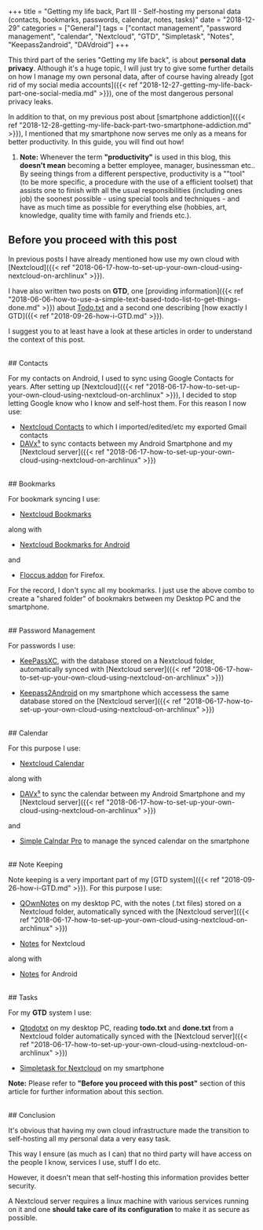 +++
title = "Getting my life back, Part III - Self-hosting my personal data (contacts, bookmarks, passwords, calendar, notes, tasks)"
date =  "2018-12-29"
categories = ["General"]
tags = ["contact management", "password management", "calendar", "Nextcloud", "GTD", "Simpletask", "Notes", "Keepass2android", "DAVdroid"]
+++

This third part of the series "Getting my life back", is about **personal data privacy**. Although it's a huge topic, I will just try to give some further details on how I manage my own personal data, after of course having already [got rid of my social media accounts]({{< ref "2018-12-27-getting-my-life-back-part-one-social-media.md" >}}), one of the most dangerous personal privacy leaks.

In addition to that, on my previous post about [smartphone addiction]({{< ref "2018-12-28-getting-my-life-back-part-two-smartphone-addiction.md" >}}), I mentioned that my smartphone now serves me only as a means for better productivity. In this guide, you will find out how!

1) **Note:** Whenever the term **"productivity"** is used in this blog, this **doesn't mean** becoming a better employee, manager, businessman etc.. By seeing things from a different perspective, productivity is a ""tool" (to be more specific, a procedure with the use of a efficient toolset) that assists one to finish with all the usual responsibilities (including ones job) the soonest possible - using special tools and techniques - and have as much time as possible for everything else (hobbies, art, knowledge, quality time with family and friends etc.).


## Before you proceed with this post

In previous posts I have already mentioned how use my own cloud with [Nextcloud]({{< ref "2018-06-17-how-to-set-up-your-own-cloud-using-nextcloud-on-archlinux" >}}).

I have also written two posts on **GTD**, one [providing information]({{< ref "2018-06-06-how-to-use-a-simple-text-based-todo-list-to-get-things-done.md" >}}) about [Todo.txt](http://todotxt.org/) and a second one describing [how exactly I GTD]({{< ref "2018-09-26-how-i-GTD.md" >}}).

I suggest you to at least have a look at these articles in order to understand the context of this post.

<br>
## Contacts

For my contacts on Android, I used to sync using Google Contacts for years. After setting up [Nextcloud]({{< ref "2018-06-17-how-to-set-up-your-own-cloud-using-nextcloud-on-archlinux" >}}), I decided to stop letting Google know who I know and self-host them. For this reason I now use:

- [Nextcloud Contacts](https://github.com/nextcloud/contacts#readme) to which I imported/edited/etc my exported Gmail contacts
- [DAVx⁵](https://f-droid.org/en/packages/at.bitfire.davdroid/) to sync contacts between my Android Smartphone and my [Nextcloud server]({{< ref "2018-06-17-how-to-set-up-your-own-cloud-using-nextcloud-on-archlinux" >}})


<br>
## Bookmarks

For bookmark syncing I use:

- [Nextcloud Bookmarks](https://github.com/nextcloud/bookmarks)

along with

- [Nextcloud Bookmarks for Android](https://f-droid.org/en/packages/org.schabi.nxbookmarks/)

and

- [Floccus addon](https://addons.mozilla.org/el/firefox/addon/floccus/) for Firefox.


For the record, I don't sync all my bookmarks. I just use the above combo to create a "shared folder" of bookmakrs between my Desktop PC and the smartphone.


<br>
## Password Management

For passwords I use:

- [KeePassXC](https://keepassxc.org/),  with the database stored on a Nextcloud folder, automatically synced with [Nextcloud server]({{< ref "2018-06-17-how-to-set-up-your-own-cloud-using-nextcloud-on-archlinux" >}})

- [Keepass2Android](https://github.com/PhilippC/keepass2android) on my smartphone which accessess the same database stored on the [Nextcloud server]({{< ref "2018-06-17-how-to-set-up-your-own-cloud-using-nextcloud-on-archlinux" >}})


<br>
## Calendar

For this purpose I use:

- [Nextcloud Calendar](https://github.com/nextcloud/calendar/)

along with 

- [DAVx⁵](https://f-droid.org/en/packages/at.bitfire.davdroid/) to sync the calendar between my Android Smartphone and my [Nextcloud server]({{< ref "2018-06-17-how-to-set-up-your-own-cloud-using-nextcloud-on-archlinux" >}})

and

- [Simple Calndar Pro](https://f-droid.org/en/packages/com.simplemobiletools.calendar.pro/) to manage the synced calendar on the smartphone


<br>
## Note Keeping

Note keeping is a very important part of my [GTD system]({{< ref "2018-09-26-how-i-GTD.md" >}}). For this purpose I use:

- [QOwnNotes](https://www.qownnotes.org/) on my desktop PC, with the notes (.txt files) stored on a Nextcloud folder, automatically synced with the [Nextcloud server]({{< ref "2018-06-17-how-to-set-up-your-own-cloud-using-nextcloud-on-archlinux" >}})

- [Notes](https://github.com/nextcloud/notes) for Nextcloud

along with

- [Notes](https://f-droid.org/en/packages/it.niedermann.owncloud.notes/) for Android


<br>
## Tasks

For my **GTD** system I use:

- [Qtodotxt](http://qtodotxt.org/) on my desktop PC, reading **todo.txt** and **done.txt** from a Nextcloud folder automatically synced with the [Nextcloud server]({{< ref "2018-06-17-how-to-set-up-your-own-cloud-using-nextcloud-on-archlinux" >}})

- [Simpletask for Nextcloud](https://github.com/mpcjanssen/simpletask-android) on my smartphone

**Note:** Please refer to **"Before you proceed with this post"** section of this article for further information about this section.


<br>
## Conclusion

It's obvious that having my own cloud infrastructure made the transition to self-hosting all my personal data a very easy task. 

This way I ensure (as much as I can) that no third party will have access on the people I know, services I use, stuff I do etc.

However, it doesn't mean that self-hosting this information provides better security. 

A Nextcloud server requires a linux machine with various services running on it and one **should take care of its configuration** to make it as secure as possible.
